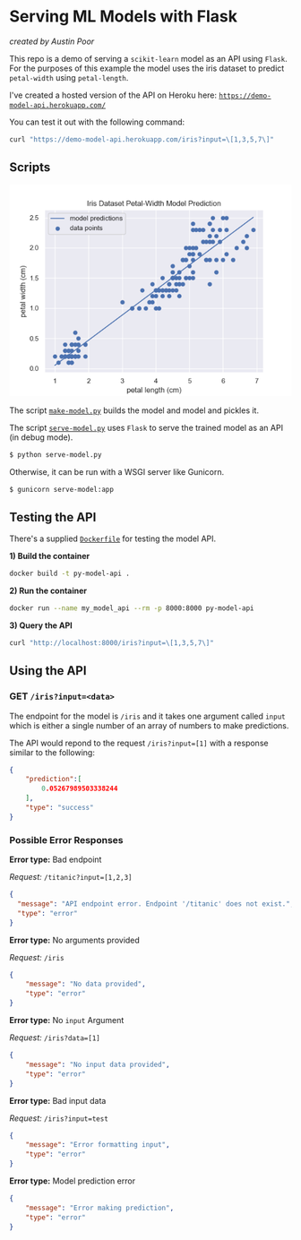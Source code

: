# Serving ML Models with Flask

_created by Austin Poor_

This repo is a demo of serving a `scikit-learn` model as an API using `Flask`. For the purposes of this example the model uses the iris dataset to predict `petal-width` using `petal-length`.

I've created a hosted version of the API on Heroku here:
[`https://demo-model-api.herokuapp.com/`](https://demo-model-api.herokuapp.com/)

You can test it out with the following command:

```bash
curl "https://demo-model-api.herokuapp.com/iris?input=\[1,3,5,7\]"
```

## Scripts

![iris data](plots/iris_data.png)

The script [`make-model.py`](make-model.py) builds the model and model and pickles it.

The script [`serve-model.py`](serve-model.py) uses `Flask` to serve the trained model as an API (in debug mode). 

```bash
$ python serve-model.py
```

Otherwise, it can be run with a WSGI server like Gunicorn.

```bash
$ gunicorn serve-model:app
```

## Testing the API

There's a supplied [`Dockerfile`](./Dockerfile) for testing the model API.

**1) Build the container**
```bash
docker build -t py-model-api .
```

**2) Run the container**
```bash
docker run --name my_model_api --rm -p 8000:8000 py-model-api
```

**3) Query the API**

```bash
curl "http://localhost:8000/iris?input=\[1,3,5,7\]"
```

## Using the API

### GET `/iris?input=<data>`

The endpoint for the model is `/iris` and it takes one argument called `input` which is either a single number of an array of numbers to make predictions.

The API would repond to the request `/iris?input=[1]` with a response similar to the following:

```json
{
    "prediction":[
        0.05267989503338244
    ],
    "type": "success"
}
```

### Possible Error Responses

**Error type:** Bad endpoint

*Request:* `/titanic?input=[1,2,3]`

```json
{
  "message": "API endpoint error. Endpoint '/titanic' does not exist.", 
  "type": "error"
}
```

**Error type:** No arguments provided

*Request:* `/iris`

```json
{
    "message": "No data provided",
    "type": "error"
}
```

**Error type:** No `input` Argument

*Request:* `/iris?data=[1]`

```json
{
    "message": "No input data provided",
    "type": "error"
}
```

**Error type:** Bad input data

*Request:* `/iris?input=test`

```json
{
    "message": "Error formatting input",
    "type": "error"
}
```

**Error type:** Model prediction error

```json
{
    "message": "Error making prediction",
    "type": "error"
}
```





